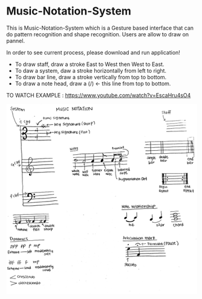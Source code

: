 # Music-Notation-System

This is Music-Notation-System which is a Gesture based interface that can do pattern recognition and shape recognition.
Users are allow to draw on pannel.

In order to see current process, please download and run application!

* To draw staff, draw a stroke East to West then West to East. 
* To daw a system, daw a stroke horizontally from left to right.
* To draw bar line, draw a stroke vertically from top to bottom.
* To draw a note head, draw a (/) <- this line from top to bottom.

TO WATCH EXAMPLE : https://www.youtube.com/watch?v=EscaHru4sO4



![Music Notation](/music_note.JPG)
